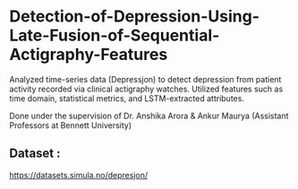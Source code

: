 # Detection-of-Depression-Using-Late-Fusion-of-Sequential-Actigraphy-Features
Analyzed time-series data (Depressjon) to detect depression from patient activity recorded via clinical actigraphy watches. Utilized features such as time domain, statistical metrics, and LSTM-extracted attributes.

Done under the supervision of Dr. Anshika Arora & Ankur Maurya (Assistant Professors at Bennett University)

## Dataset :
https://datasets.simula.no/depresjon/


